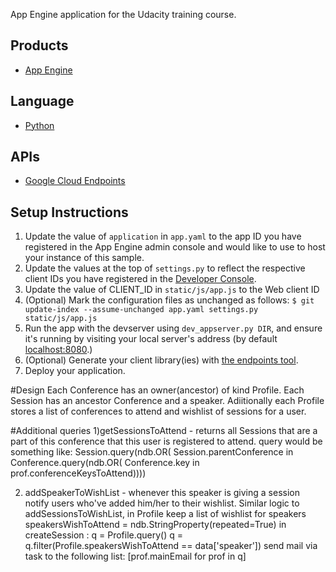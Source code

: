 App Engine application for the Udacity training course.

## Products
- [App Engine][1]

## Language
- [Python][2]

## APIs
- [Google Cloud Endpoints][3]

## Setup Instructions
1. Update the value of `application` in `app.yaml` to the app ID you
   have registered in the App Engine admin console and would like to use to host
   your instance of this sample.
1. Update the values at the top of `settings.py` to
   reflect the respective client IDs you have registered in the
   [Developer Console][4].
1. Update the value of CLIENT_ID in `static/js/app.js` to the Web client ID
1. (Optional) Mark the configuration files as unchanged as follows:
   `$ git update-index --assume-unchanged app.yaml settings.py static/js/app.js`
1. Run the app with the devserver using `dev_appserver.py DIR`, and ensure it's running by visiting your local server's address (by default [localhost:8080][5].)
1. (Optional) Generate your client library(ies) with [the endpoints tool][6].
1. Deploy your application.


[1]: https://developers.google.com/appengine
[2]: http://python.org
[3]: https://developers.google.com/appengine/docs/python/endpoints/
[4]: https://console.developers.google.com/
[5]: https://localhost:8080/
[6]: https://developers.google.com/appengine/docs/python/endpoints/endpoints_tool

#Design
Each Conference has an owner(ancestor) of kind Profile.
Each Session has an ancestor Conference and a speaker.
Adiitionally each Profile stores a list of conferences to attend and wishlist of sessions for a user.


#Additional queries
1)getSessionsToAttend - returns all Sessions that are a part of this conference that this user is registered to attend.
query would be something like:
Session.query(ndb.OR( Session.parentConference in Conference.query(ndb.OR( Conference.key in prof.conferenceKeysToAttend))))

2) addSpeakerToWishList - whenever this speaker is giving a session notify users who've added him/her to their wishlist.
   Similar logic to addSessionsToWishList, in Profile keep a list of wishlist for speakers 
   speakersWishToAttend = ndb.StringProperty(repeated=True)
in createSession :
    q = Profile.query()
    q = q.filter(Profile.speakersWishToAttend == data['speaker'])
    send mail via task to the following list:
    [prof.mainEmail for prof in q]


